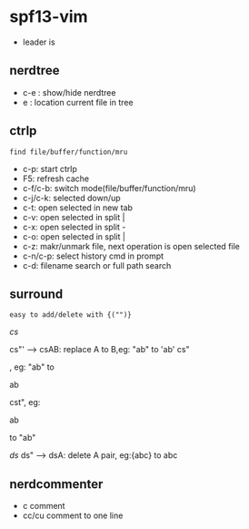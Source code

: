 # spf13-vim
* leader is  <Space>


## nerdtree
* c-e : show/hide nerdtree
* <space> e : location current file in tree


## ctrlp
    find file/buffer/function/mru
* c-p: start ctrlp
* F5: refresh cache
* c-f/c-b: switch mode(file/buffer/function/mru)
* c-j/c-k: selected down/up
* c-t: open selected in new tab
* c-v: open selected in split |
* c-x: open selected in split -
* c-o: open selected in split |
* c-z: makr/unmark file, next operation is open selected file
* c-n/c-p: select history cmd in prompt
* c-d: filename search or full path search


## surround
    easy to add/delete with {("")}

_cs_

cs"' --> csAB: replace A to B,eg: "ab" to 'ab'
cs"<p>, eg: "ab" to <p>ab</p>
cst", eg: <p>ab</p> to "ab"

_ds_
ds" --> dsA: delete A pair, eg:{abc} to abc


## nerdcommenter
* <Space>c<Space> comment
* <Space>cc/cu comment to one line




